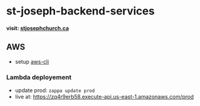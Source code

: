 # st-joseph-backend-services

#### visit: [stjosephchurch.ca](https://www.stjosephchurch.ca)

## AWS

- setup [aws-cli](https://docs.aws.amazon.com/cli/latest/userguide/install-macos.html)
### Lambda deployement
- update prod: `zappa update prod`
- live at: https://zq4r9erb58.execute-api.us-east-1.amazonaws.com/prod

